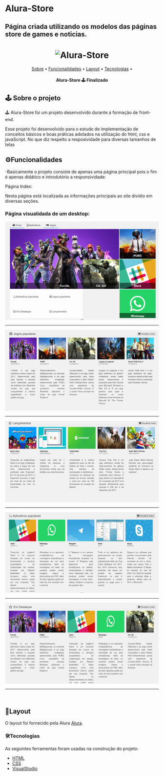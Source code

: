 # Alura-Store
## Página criada utilizando os modelos das páginas store de games e noticias.
<h1 align="center">
  <img title="Alura-Store" src="logo.jpg" />
</h1>

<p align="center">
 <a href="#sobre-o-projeto">Sobre</a> •
 <a href="#funcionalidades">Funcionalidades</a> •
 <a href="#layout">Layout</a> • 
 <a href="#tecnologias">Tecnologias</a> • 
</p>

<h4 align="center"> 
	 Alura-Store 🕹️ Finalizado
</h4>


## 🕹️ Sobre o projeto

🕹️ Alura-Store foi um projeto desenvolvido durante a formação de front-end.

Esse projeto foi desenvolvido para o estudo de implementação de conceitos básicos e boas práticas adotados na utilização do html, css e javaScript. No que diz respeito a resposividade para diversas tamanhos de telas

## ⚙Funcionalidades

-Basicamente o projeto consiste de apenas uma página principal pois o fim é apenas didático e introdutório a responsividade:

  Página Index:
  
  Nesta página está localizada as informações principais ao site dividio em diversas seções.
  
  <h3>Página visualidada de um desktop:</h3>
  <img title="Página principal" src="index.png" />
  
  ---
  <img title="Seção jogos" src="jogos.png" />
  
  ---
  <img title="Seção lançamento" src="lançamento.png" />
  
  ---
  
  <img title="Seção aplicativo" src="aplicativo.png" />
  
  ---
  <img title="Seção destaque" src="destaque.png" />
  
  ---
  
  <br>
     

## 🎨Layout

O layout foi fornecido pela Alura 
[Alura](https://www.alura.com.br/).


### 🛠Tecnologias

As seguintes ferramentas foram usadas na construção do projeto:

- [HTML](https://www.w3schools.com/html/default.asp)
- [CSS](https://www.w3schools.com/css/)
- [VisualStudio](https://visualstudio.microsoft.com/pt-br/)
